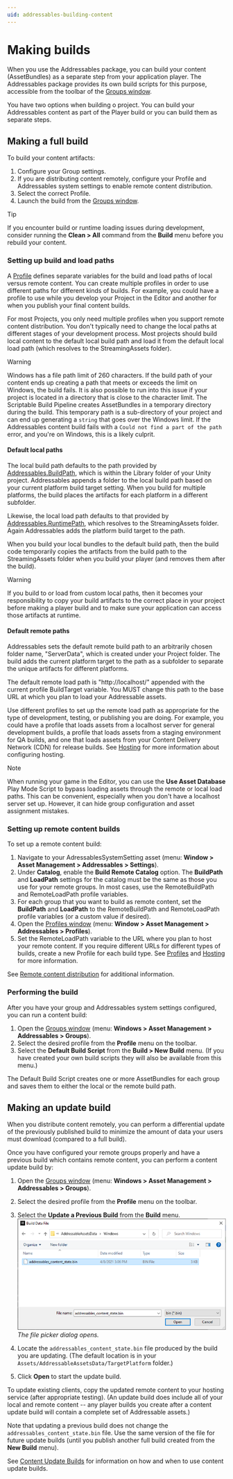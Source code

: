 ```yaml
---
uid: addressables-building-content
---
```


# Making builds

When you use the Addressables package, you can build your content (AssetBundles) as a separate step from your application player. The Addressables package provides its own build scripts for this purpose, accessible from the toolbar of the [Groups window]. 

You have two options when building o project. You can build your Addressables content as part of the Player build or you can build them as separate steps.


## Making a full build

To build your content artifacts:

1. Configure your Group settings.
2. If you are distributing content remotely, configure your Profile and Addressables system settings to enable remote content distribution.
3. Select the correct Profile.
4. Launch the build from the [Groups window]. 

> [!TIP]
> If you encounter build or runtime loading issues during development, consider running the __Clean > All__ command from the __Build__ menu before you rebuild your content.

### Setting up build and load paths

A [Profile] defines separate variables for the build and load paths of local versus remote content. You can create multiple profiles in order to use different paths for different kinds of builds. For example, you could have a profile to use while you develop your Project in the Editor and another for when you publish your final content builds.

For most Projects, you only need multiple profiles when you support remote content distribution. You don't typically need to change the local paths at different stages of your development process. Most projects should build local content to the default local build path and load it from the default local load path (which resolves to the StreamingAssets folder).

> [!WARNING]
> Windows has a file path limit of 260 characters.  If the build path of your content ends up creating a path that meets or exceeds the limit on Windows, the build fails. 
It is also possible to run into this issue if your project is located in a directory that is close to the character limit.  The Scriptable Build Pipeline creates AssetBundles in a temporary directory during the build.  This temporary path is a sub-directory of your project and can end up generating a `string` that goes over the Windows limit.
If the Addressables content build fails with a `Could not find a part of the path` error, and you're on Windows, this is a likely culprit.

#### Default local paths

The local build path defaults to the path provided by [Addressables.BuildPath], which is within the Library folder of your Unity project. Addressables appends a folder to the local build path based on your current platform build target setting. When you build for multiple platforms, the build places the artifacts for each platform in a different subfolder.

Likewise, the local load path defaults to that provided by [Addressables.RuntimePath], which resolves to the StreamingAssets folder. Again Addressables adds the platform build target to the path. 

When you build your local bundles to the default build path, then the build code temporarily copies the artifacts from the build path to the StreamingAssets folder when you build your player (and removes them after the build).

> [!WARNING]
> If you build to or load from custom local paths, then it becomes your responsibility to copy your build artifacts to the correct place in your project before making a player build and to make sure your application can access those artifacts at runtime. 

#### Default remote paths

Addressables sets the default remote build path to an arbitrarily chosen folder name, "ServerData", which is created under your Project folder. The build adds the current platform target to the path as a subfolder to separate the unique artifacts for different platforms. 

The default remote load path is "http://localhost/" appended with the current profile BuildTarget variable. You MUST change this path to the base URL at which you plan to load your Addressable assets. 

Use different profiles to set up the remote load path as appropriate for the type of development, testing, or publishing you are doing. For example, you could have a profile that loads assets from a localhost server for general development builds, a profile that loads assets from a staging environment for QA builds, and one that loads assets from your Content Delivery Network (CDN) for release builds. See [Hosting] for more information about configuring hosting.

> [!NOTE]
> When running your game in the Editor, you can use the __Use Asset Database__ Play Mode Script to bypass loading assets through the remote or local load paths. This can be convenient, especially when you don't have a localhost server set up. However, it can hide group configuration and asset assignment mistakes.

### Setting up remote content builds

To set up a remote content build:

1. Navigate to your AdressablesSystemSetting asset (menu: __Window > Asset Management > Addressables > Settings__).
2. Under __Catalog__, enable the __Build Remote Catalog__ option. 
The __BuildPath__ and __LoadPath__ settings for the catalog must be the same as those you use for your remote groups. In most cases, use the RemoteBuildPath and RemoteLoadPath profile variables.
3. For each group that you want to build as remote content, set the __BuildPath__ and __LoadPath__ to the RemoteBuildPath and RemoteLoadPath profile variables (or a custom value if desired).
4. Open the [Profiles window]  (menu: __Window > Asset Management > Addressables > Profiles__).
5. Set the RemoteLoadPath variable to the URL where you plan to host your remote content. 
If you require different URLs for different types of builds, create a new Profile for each build type. See [Profiles] and [Hosting] for more information. 

See [Remote content distribution] for additional information.

### Performing the build

After you have your group and Addressables system settings configured, you can run a content build:

1. Open the [Groups window]  (menu: __Windows > Asset Management > Addressables > Groups__).
2. Select the desired profile from the __Profile__ menu on the toolbar.
3. Select the __Default Build Script__ from the __Build > New Build__ menu. (If you have created your own build scripts they will also be available from this menu.)

The Default Build Script creates one or more AssetBundles for each group and saves them to either the local or the remote build path.

## Making an update build

When you distribute content remotely, you can perform a differential update of the previously published build to minimize the amount of data your users must download (compared to a full build). 

Once you have configured your remote groups properly and have a previous build which contains remote content, you can perform a content update build by:

1. Open the [Groups window]  (menu: __Windows > Asset Management > Addressables > Groups__).
2. Select the desired profile from the __Profile__ menu on the toolbar.
3. Select the __Update a Previous Build__ from the __Build__ menu.
   ![](images/addr_builds_0.png)
   *The file picker dialog opens.*

4. Locate the `addressables_content_state.bin` file produced by the build you are updating. (The default location is in your `Assets/AddressableAssetsData/TargetPlatform` folder.)
5. Click __Open__ to start the update build.

To update existing clients, copy the updated remote content to your hosting service (after appropriate testing). (An update build does include all of your local and remote content -- any player builds you create after a content update build will contain a complete set of Addressable assets.) 

Note that updating a previous build does not change the `addressables_content_state.bin` file. Use the same version of the file for future update builds (until you publish another full build created from the __New Build__ menu). 

See [Content Update Builds] for information on how and when to use content update builds.

[Addressables.BuildPath]: xref:UnityEngine.AddressableAssets.Addressables.BuildPath
[Addressables.RuntimePath]: xref:UnityEngine.AddressableAssets.Addressables.RuntimePath
[Content Update Builds]: xref:addressables-content-update-builds
[Groups window]: xref:addressables-groups#groups-window
[Hosting]: xref:addressables-asset-hosting-services
[Profile]: xref:addressables-profiles
[Profiles window]: xref:addressables-profiles
[Profiles]: xref:addressables-profiles
[Remote content distribution]: xref:addressables-remote-content-distribution
